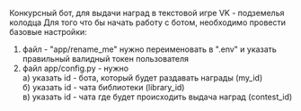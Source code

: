 Конкурсный бот, для выдачи наград в текстовой игре VK - подземелья колодца
Для того что бы начать работу с ботом, необходимо провести базовые настройки:<br>
1) файл - "app/rename_me" нужно переименовать в ".env" и указать правильный валидный токен пользователя
2) файл app/config.py - нужно <br>
а) указать id - бота, который будет раздавать награды (my_id)<br>
б) указать id - чата библиотеки (library_id)<br>
в) указать id - чата где будет происходить выдача наград (contest_id)<br>
